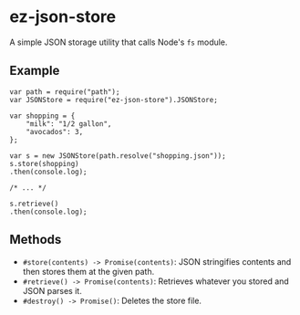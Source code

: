 # ez-json-store

A simple JSON storage utility that calls Node's `fs` module.

## Example

```
var path = require("path");
var JSONStore = require("ez-json-store").JSONStore;

var shopping = {
    "milk": "1/2 gallon",
    "avocados": 3,
};

var s = new JSONStore(path.resolve("shopping.json"));
s.store(shopping)
.then(console.log);

/* ... */

s.retrieve()
.then(console.log);
```

## Methods

- `#store(contents) -> Promise(contents)`: JSON stringifies contents and then stores them at the
  given path.
- `#retrieve() -> Promise(contents)`: Retrieves whatever you stored and JSON parses it.
- `#destroy() -> Promise()`: Deletes the store file.
